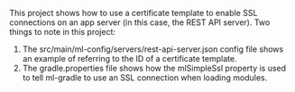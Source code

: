 This project shows how to use a certificate template to enable SSL connections on an app server (in this case, the
REST API server). Two things to note in this project:

1. The src/main/ml-config/servers/rest-api-server.json config file shows an example of referring to the ID of a 
certificate template.
1. The gradle.properties file shows how the mlSimpleSsl property is used to tell ml-gradle to use an SSL connection 
when loading modules. 